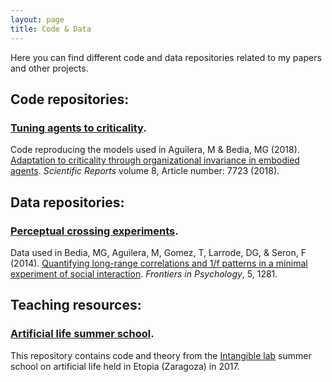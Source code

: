 ```yaml
---
layout: page
title: Code & Data
---
```


Here you can find different code and data repositories related to my papers and other projects.

## Code repositories:

<div class="posts">
    <h3>
    <a href="https://github.com/MiguelAguilera/Adaptation-to-criticality-through-organizational-invariance" target="_blank">Tuning agents to criticality</a>.
    </h3>
    <p> Code reproducing the models used in Aguilera, M &amp; Bedia, MG (2018). <a href="https://www.nature.com/articles/s41598-018-25925-4#Abs1" target="_blank" rel="noopener noreferrer">Adaptation to criticality through organizational invariance in embodied agents</a>. <i>Scientific Reports </i> volume 8, Article number: 7723 (2018).</p>

<!--<br>-->

</div>

## Data repositories:

<div class="posts">
    <h3>
    <a href="https://github.com/IsaacLab/datasets/tree/master/PerceptualCrossing/data-28-03-2014" target="_blank">Perceptual crossing experiments</a>.
    </h3>
    <p> Data used in Bedia, MG, Aguilera, M, Gomez, T, Larrode, DG, &amp; Seron, F (2014). <a href="https://maguilera0.files.wordpress.com/2014/11/fpsyg-05-01281.pdf" target="_blank" rel="noopener noreferrer">Quantifying long-range correlations and 1/f patterns in a minimal experiment of social interaction</a>. <em>Frontiers in Psychology</em>, 5, 1281.</p>
    
</div>

## Teaching resources:

<div class="posts">
    <h3>
    <a href="https://github.com/IsaacLab/LaboratorioIntangible" target="_blank">Artificial life summer school</a>.
    </h3>
    <p> This repository contains code and theory from the <a href="http://escueladeverano.unizar.es/" target="_blank">Intangible lab</a> summer school on artificial life held in Etopia (Zaragoza) in 2017.</p>
    
</div>
